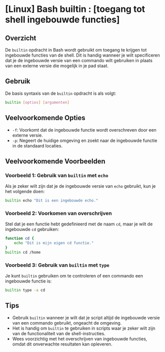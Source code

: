 # [Linux] Bash builtin : [toegang tot shell ingebouwde functies]

## Overzicht
De `builtin` opdracht in Bash wordt gebruikt om toegang te krijgen tot ingebouwde functies van de shell. Dit is handig wanneer je wilt specificeren dat je de ingebouwde versie van een commando wilt gebruiken in plaats van een externe versie die mogelijk in je pad staat.

## Gebruik
De basis syntaxis van de `builtin` opdracht is als volgt:

```bash
builtin [opties] [argumenten]
```

## Veelvoorkomende Opties
- `-f`: Voorkomt dat de ingebouwde functie wordt overschreven door een externe versie.
- `-p`: Negeert de huidige omgeving en zoekt naar de ingebouwde functie in de standaard locaties.

## Veelvoorkomende Voorbeelden

### Voorbeeld 1: Gebruik van `builtin` met `echo`
Als je zeker wilt zijn dat je de ingebouwde versie van `echo` gebruikt, kun je het volgende doen:

```bash
builtin echo "Dit is een ingebouwde echo."
```

### Voorbeeld 2: Voorkomen van overschrijven
Stel dat je een functie hebt gedefinieerd met de naam `cd`, maar je wilt de ingebouwde `cd` gebruiken:

```bash
function cd {
    echo "Dit is mijn eigen cd functie."
}
builtin cd /home
```

### Voorbeeld 3: Gebruik van `builtin` met `type`
Je kunt `builtin` gebruiken om te controleren of een commando een ingebouwde functie is:

```bash
builtin type -a cd
```

## Tips
- Gebruik `builtin` wanneer je wilt dat je script altijd de ingebouwde versie van een commando gebruikt, ongeacht de omgeving.
- Het is handig om `builtin` te gebruiken in scripts waar je zeker wilt zijn van de functionaliteit van de shell-instructies.
- Wees voorzichtig met het overschrijven van ingebouwde functies, omdat dit onverwachte resultaten kan opleveren.